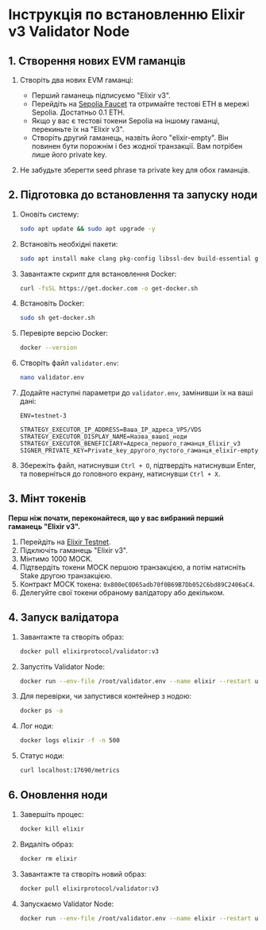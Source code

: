 # Інструкція по встановленню Elixir v3 Validator Node

## 1. Створення нових EVM гаманців

1. Створіть два нових EVM гаманці:
   - Перший гаманець підписуємо "Elixir v3".
   - Перейдіть на [Sepolia Faucet](https://sepoliafaucet.com) та отримайте тестові ETH в мережі Sepolia. Достатньо 0.1 ETH.
   - Якщо у вас є тестові токени Sepolia на іншому гаманці, перекиньте їх на "Elixir v3".
   - Створіть другий гаманець, назвіть його "elixir-empty". Він повинен бути порожнім і без жодної транзакції. Вам потрібен лише його private key.

2. Не забудьте зберегти seed phrase та private key для обох гаманців.

## 2. Підготовка до встановлення та запуску ноди

1. Оновіть систему:
   ```bash
   sudo apt update && sudo apt upgrade -y
   ```

2. Встановіть необхідні пакети:
   ```bash
   sudo apt install make clang pkg-config libssl-dev build-essential git gcc chrony curl jq ncdu bsdmainutils htop net-tools lsof fail2ban wget -y
   ```

3. Завантажте скрипт для встановлення Docker:
   ```bash
   curl -fsSL https://get.docker.com -o get-docker.sh
   ```

4. Встановіть Docker:
   ```bash
   sudo sh get-docker.sh
   ```

5. Перевірте версію Docker:
   ```bash
   docker --version
   ```

6. Створіть файл `validator.env`:
   ```bash
   nano validator.env
   ```

7. Додайте наступні параметри до `validator.env`, замінивши їх на ваші дані:
   ```env
   ENV=testnet-3

   STRATEGY_EXECUTOR_IP_ADDRESS=Ваша_IP_адреса_VPS/VDS
   STRATEGY_EXECUTOR_DISPLAY_NAME=Назва_вашої_ноди
   STRATEGY_EXECUTOR_BENEFICIARY=Адреса_першого_гаманця_Elixir_v3
   SIGNER_PRIVATE_KEY=Private_key_другого_пустого_гаманця_elixir-empty
   ```

8. Збережіть файл, натиснувши `Ctrl + O`, підтвердіть натиснувши Enter, та поверніться до головного екрану, натиснувши `Ctrl + X`.

## 3. Мінт токенів

**Перш ніж почати, переконайтеся, що у вас вибраний перший гаманець "Elixir v3".**

1. Перейдіть на [Elixir Testnet](https://testnet-3.elixir.xyz/).
2. Підключіть гаманець "Elixir v3".
3. Мінтимо 1000 MOCK.
4. Підтвердіть токени MOCK першою транзакцією, а потім натисніть Stake другою транзакцією.
5. Контракт MOCK токена: `0x800eC0D65adb70f0B69B7Db052C6bd89C2406aC4`.
6. Делегуйте свої токени обраному валідатору або декільком.

## 4. Запуск валідатора

1. Завантажте та створіть образ:
   ```bash
   docker pull elixirprotocol/validator:v3
   ```

2. Запустіть Validator Node:
   ```bash
   docker run --env-file /root/validator.env --name elixir --restart unless-stopped -p 17690:17690 elixirprotocol/validator:v3
   ```

3. Для перевірки, чи запустився контейнер з нодою:
   ```bash
   docker ps -a
   ```
   
4. Лог ноди:
   ```bash
   docker logs elixir -f -n 500
   ```
   
5. Статус ноди:
   ```bash
   curl localhost:17690/metrics
   ```   

## 6. Оновлення ноди

1. Завершіть процес:
   ```bash
   docker kill elixir
   ```

2. Видаліть образ:
   ```bash
   docker rm elixir
   ```

3. Завантажте та створіть новий образ:
   ```bash
   docker pull elixirprotocol/validator:v3
   ```

4. Запускаємо Validator Node:
    ```bash
   docker run --env-file /root/validator.env --name elixir --restart unless-stopped -p 17690:17690 elixirprotocol/validator:v3
   ```
